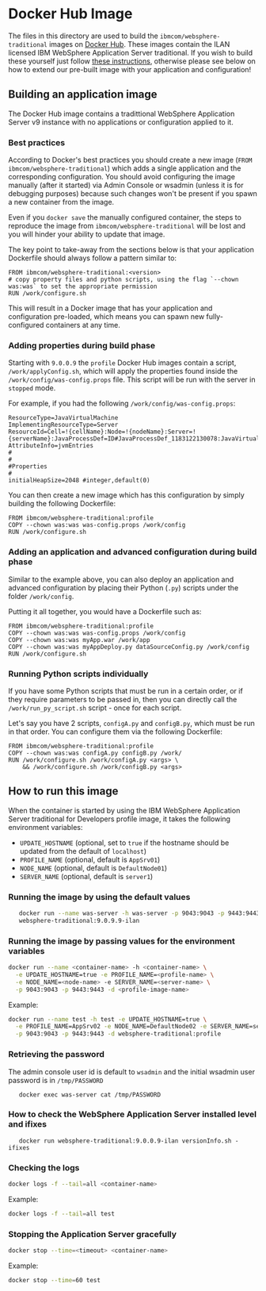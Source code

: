 # Docker Hub Image

The files in this directory are used to build the `ibmcom/websphere-traditional` images on [Docker Hub](https://hub.docker.com/r/ibmcom/websphere-traditional/). These images contain the ILAN licensed IBM WebSphere Application Server traditional. If you wish to build these yourself just follow [these instructions](docker-build/README.md), otherwise please see below on how to extend our pre-built image with your application and configuration!

## Building an application image 

The Docker Hub image contains a tradittional WebSphere Application Server v9 instance with no applications or configuration applied to it.

### Best practices
According to Docker's best practices you should create a new image (`FROM ibmcom/websphere-traditional`) which adds a single application and the corresponding configuration.   You should avoid configuring the image manually (after it started) via Admin Console or wsadmin (unless it is for debugging purposes) because such changes won't be present if you spawn a new container from the image.  

Even if you `docker save` the manually configured container, the steps to reproduce the image from `ibmcom/websphere-traditional` will be lost and you will hinder your ability to update that image.

The key point to take-away from the sections below is that your application Dockerfile should always follow a pattern similar to:

```
FROM ibmcom/websphere-traditional:<version>
# copy property files and python scripts, using the flag `--chown was:was` to set the appropriate permission
RUN /work/configure.sh
```

This will result in a Docker image that has your application and configuration pre-loaded, which means you can spawn new fully-configured containers at any time.

### Adding properties during build phase 

Starting with `9.0.0.9` the `profile` Docker Hub images contain a script, `/work/applyConfig.sh`, which will apply the properties found inside the `/work/config/was-config.props` file.  This script will be run with the server in `stopped` mode.

For example, if you had the following `/work/config/was-config.props`:

```
ResourceType=JavaVirtualMachine
ImplementingResourceType=Server
ResourceId=Cell=!{cellName}:Node=!{nodeName}:Server=!{serverName}:JavaProcessDef=ID#JavaProcessDef_1183122130078:JavaVirtualMachine=ID#JavaVirtualMachine_1183122130078
AttributeInfo=jvmEntries
#
#
#Properties
#
initialHeapSize=2048 #integer,default(0)
```

You can then create a new image which has this configuration by simply building the following Dockerfile:

```
FROM ibmcom/websphere-traditional:profile
COPY --chown was:was was-config.props /work/config
RUN /work/configure.sh
```

### Adding an application and advanced configuration during build phase 

Similar to the example above, you can also deploy an application and advanced configuration by placing their Python (`.py`) scripts under
the folder `/work/config`.  

Putting it all together, you would have a Dockerfile such as:

```
FROM ibmcom/websphere-traditional:profile
COPY --chown was:was was-config.props /work/config
COPY --chown was:was myApp.war /work/app
COPY --chown was:was myAppDeploy.py dataSourceConfig.py /work/config
RUN /work/configure.sh
```

### Running Python scripts individually

If you have some Python scripts that must be run in a certain order, or if they require parameters to be passed in, then you can directly call
the `/work/run_py_script.sh` script - once for each script.  

Let's say you have 2 scripts, `configA.py` and `configB.py`, which must be run in that order.  You can configure them via the following Dockerfile:

```
FROM ibmcom/websphere-traditional:profile
COPY --chown was:was configA.py configB.py /work/
RUN /work/configure.sh /work/configA.py <args> \
    && /work/configure.sh /work/configB.py <args>
```

## How to run this image

When the container is started by using the IBM WebSphere Application Server traditional for Developers profile image, it takes the following environment variables:

* `UPDATE_HOSTNAME` (optional, set to `true` if the hostname should be updated from the default of `localhost`)
* `PROFILE_NAME` (optional, default is `AppSrv01`)
* `NODE_NAME` (optional, default is `DefaultNode01`)
* `SERVER_NAME` (optional, default is `server1`)

### Running the image by using the default values
  
```bash
   docker run --name was-server -h was-server -p 9043:9043 -p 9443:9443 -d \
   websphere-traditional:9.0.9.9-ilan
```

### Running the image by passing values for the environment variables

```bash
docker run --name <container-name> -h <container-name> \
  -e UPDATE_HOSTNAME=true -e PROFILE_NAME=<profile-name> \
  -e NODE_NAME=<node-name> -e SERVER_NAME=<server-name> \
  -p 9043:9043 -p 9443:9443 -d <profile-image-name>
```    

Example:

```bash
docker run --name test -h test -e UPDATE_HOSTNAME=true \
  -e PROFILE_NAME=AppSrv02 -e NODE_NAME=DefaultNode02 -e SERVER_NAME=server2 \
  -p 9043:9043 -p 9443:9443 -d websphere-traditional:profile 
``` 

### Retrieving the password

The admin console user id is default to ```wsadmin``` and the initial wsadmin user password is
in ```/tmp/PASSWORD```
```
   docker exec was-server cat /tmp/PASSWORD
```

### How to check the WebSphere Application Server installed level and ifixes

```
   docker run websphere-traditional:9.0.0.9-ilan versionInfo.sh -ifixes
```

### Checking the logs

```bash
docker logs -f --tail=all <container-name>
```

Example:

```bash
docker logs -f --tail=all test
``` 

### Stopping the Application Server gracefully

```bash
docker stop --time=<timeout> <container-name>
```

Example:

```bash
docker stop --time=60 test
```
